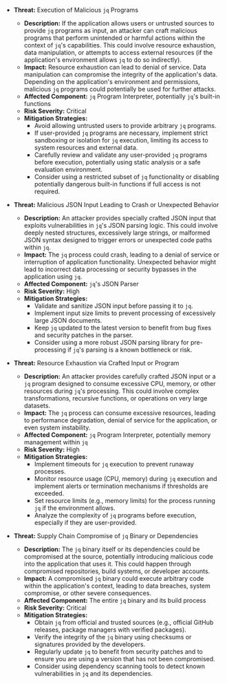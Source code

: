 *   **Threat:** Execution of Malicious `jq` Programs
    *   **Description:** If the application allows users or untrusted sources to provide `jq` programs as input, an attacker can craft malicious programs that perform unintended or harmful actions within the context of `jq`'s capabilities. This could involve resource exhaustion, data manipulation, or attempts to access external resources (if the application's environment allows `jq` to do so indirectly).
    *   **Impact:**  Resource exhaustion can lead to denial of service. Data manipulation can compromise the integrity of the application's data. Depending on the application's environment and permissions, malicious `jq` programs could potentially be used for further attacks.
    *   **Affected Component:** `jq` Program Interpreter, potentially `jq`'s built-in functions
    *   **Risk Severity:** Critical
    *   **Mitigation Strategies:**
        *   Avoid allowing untrusted users to provide arbitrary `jq` programs.
        *   If user-provided `jq` programs are necessary, implement strict sandboxing or isolation for `jq` execution, limiting its access to system resources and external data.
        *   Carefully review and validate any user-provided `jq` programs before execution, potentially using static analysis or a safe evaluation environment.
        *   Consider using a restricted subset of `jq` functionality or disabling potentially dangerous built-in functions if full access is not required.

*   **Threat:** Malicious JSON Input Leading to Crash or Unexpected Behavior
    *   **Description:** An attacker provides specially crafted JSON input that exploits vulnerabilities in `jq`'s JSON parsing logic. This could involve deeply nested structures, excessively large strings, or malformed JSON syntax designed to trigger errors or unexpected code paths within `jq`.
    *   **Impact:** The `jq` process could crash, leading to a denial of service or interruption of application functionality. Unexpected behavior might lead to incorrect data processing or security bypasses in the application using `jq`.
    *   **Affected Component:** `jq`'s JSON Parser
    *   **Risk Severity:** High
    *   **Mitigation Strategies:**
        *   Validate and sanitize JSON input before passing it to `jq`.
        *   Implement input size limits to prevent processing of excessively large JSON documents.
        *   Keep `jq` updated to the latest version to benefit from bug fixes and security patches in the parser.
        *   Consider using a more robust JSON parsing library for pre-processing if `jq`'s parsing is a known bottleneck or risk.

*   **Threat:** Resource Exhaustion via Crafted Input or Program
    *   **Description:** An attacker provides carefully crafted JSON input or a `jq` program designed to consume excessive CPU, memory, or other resources during `jq`'s processing. This could involve complex transformations, recursive functions, or operations on very large datasets.
    *   **Impact:**  The `jq` process can consume excessive resources, leading to performance degradation, denial of service for the application, or even system instability.
    *   **Affected Component:** `jq` Program Interpreter, potentially memory management within `jq`
    *   **Risk Severity:** High
    *   **Mitigation Strategies:**
        *   Implement timeouts for `jq` execution to prevent runaway processes.
        *   Monitor resource usage (CPU, memory) during `jq` execution and implement alerts or termination mechanisms if thresholds are exceeded.
        *   Set resource limits (e.g., memory limits) for the process running `jq` if the environment allows.
        *   Analyze the complexity of `jq` programs before execution, especially if they are user-provided.

*   **Threat:** Supply Chain Compromise of `jq` Binary or Dependencies
    *   **Description:** The `jq` binary itself or its dependencies could be compromised at the source, potentially introducing malicious code into the application that uses it. This could happen through compromised repositories, build systems, or developer accounts.
    *   **Impact:**  A compromised `jq` binary could execute arbitrary code within the application's context, leading to data breaches, system compromise, or other severe consequences.
    *   **Affected Component:** The entire `jq` binary and its build process
    *   **Risk Severity:** Critical
    *   **Mitigation Strategies:**
        *   Obtain `jq` from official and trusted sources (e.g., official GitHub releases, package managers with verified packages).
        *   Verify the integrity of the `jq` binary using checksums or signatures provided by the developers.
        *   Regularly update `jq` to benefit from security patches and to ensure you are using a version that has not been compromised.
        *   Consider using dependency scanning tools to detect known vulnerabilities in `jq` and its dependencies.